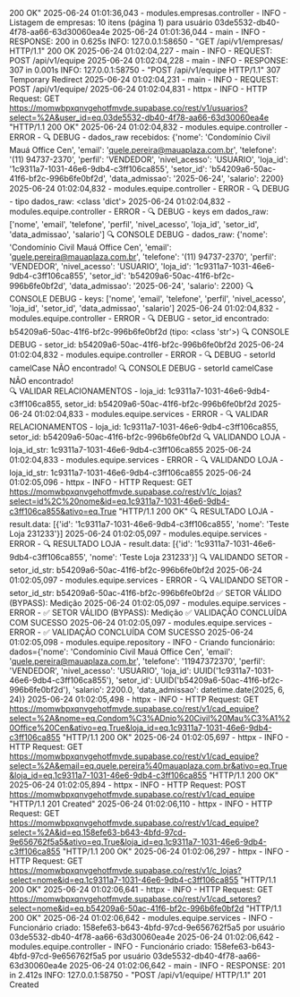  200 OK"
2025-06-24 01:01:36,043 - modules.empresas.controller - INFO - Listagem de empresas: 10 itens (página 1) para usuário 03de5532-db40-4f78-aa66-63d30060ea4e
2025-06-24 01:01:36,044 - main - INFO - RESPONSE: 200 in 0.625s
INFO:     127.0.0.1:58650 - "GET /api/v1/empresas/ HTTP/1.1"
 200 OK
2025-06-24 01:02:04,227 - main - INFO - REQUEST: POST /api/v1/equipe
2025-06-24 01:02:04,228 - main - INFO - RESPONSE: 307 in 0.001s
INFO:     127.0.0.1:58750 - "POST /api/v1/equipe HTTP/1.1" 307 Temporary Redirect
2025-06-24 01:02:04,231 - main - INFO - REQUEST: POST /api/v1/equipe/
2025-06-24 01:02:04,831 - httpx - INFO - HTTP Request: GET https://momwbpxqnvgehotfmvde.supabase.co/rest/v1/usuarios?select=%2A&user_id=eq.03de5532-db40-4f78-aa66-63d30060ea4e "HTTP/1.1 200 OK"
2025-06-24 01:02:04,832 - modules.equipe.controller - ERROR - 🔍 DEBUG - dados_raw recebidos: {'nome': 'Condomínio Civil Mauá Office Cen', 'email': 'quele.pereira@mauaplaza.com.br', 'telefone': '(11) 94737-2370', 'perfil': 'VENDEDOR', 'nivel_acesso': 'USUARIO', 'loja_id': '1c9311a7-1031-46e6-9db4-c3ff106ca855', 'setor_id': 'b54209a6-50ac-41f6-bf2c-996b6fe0bf2d', 'data_admissao': '2025-06-24', 'salario': 2200}        
2025-06-24 01:02:04,832 - modules.equipe.controller - ERROR - 🔍 DEBUG - tipo dados_raw: <class 'dict'>
2025-06-24 01:02:04,832 - modules.equipe.controller - ERROR - 🔍 DEBUG - keys em dados_raw: ['nome', 'email', 'telefone', 'perfil', 'nivel_acesso', 'loja_id', 'setor_id', 'data_admissao', 'salario']
🔍 CONSOLE DEBUG - dados_raw: {'nome': 'Condomínio Civil Mauá Office Cen', 'email': 'quele.pereira@mauaplaza.com.br', 'telefone': '(11) 94737-2370', 'perfil': 'VENDEDOR', 'nivel_acesso': 'USUARIO', 'loja_id': '1c9311a7-1031-46e6-9db4-c3ff106ca855', 'setor_id': 'b54209a6-50ac-41f6-bf2c-996b6fe0bf2d', 'data_admissao': '2025-06-24', 'salario': 2200}
🔍 CONSOLE DEBUG - keys: ['nome', 'email', 'telefone', 'perfil', 'nivel_acesso', 'loja_id', 'setor_id', 'data_admissao', 'salario']
2025-06-24 01:02:04,832 - modules.equipe.controller - ERROR - 🔍 DEBUG - setor_id encontrado: b54209a6-50ac-41f6-bf2c-996b6fe0bf2d (tipo: <class 'str'>)
🔍 CONSOLE DEBUG - setor_id: b54209a6-50ac-41f6-bf2c-996b6fe0bf2d
2025-06-24 01:02:04,832 - modules.equipe.controller - ERROR - 🔍 DEBUG - setorId camelCase NÃO encontrado!
🔍 CONSOLE DEBUG - setorId camelCase NÃO encontrado!        
🔍 VALIDAR RELACIONAMENTOS - loja_id: 1c9311a7-1031-46e6-9db4-c3ff106ca855, setor_id: b54209a6-50ac-41f6-bf2c-996b6fe0bf2d
2025-06-24 01:02:04,833 - modules.equipe.services - ERROR - 🔍 VALIDAR RELACIONAMENTOS - loja_id: 1c9311a7-1031-46e6-9db4-c3ff106ca855, setor_id: b54209a6-50ac-41f6-bf2c-996b6fe0bf2d
🔍 VALIDANDO LOJA - loja_id_str: 1c9311a7-1031-46e6-9db4-c3ff106ca855
2025-06-24 01:02:04,833 - modules.equipe.services - ERROR - 🔍 VALIDANDO LOJA - loja_id_str: 1c9311a7-1031-46e6-9db4-c3ff106ca855
2025-06-24 01:02:05,096 - httpx - INFO - HTTP Request: GET https://momwbpxqnvgehotfmvde.supabase.co/rest/v1/c_lojas?select=id%2C%20nome&id=eq.1c9311a7-1031-46e6-9db4-c3ff106ca855&ativo=eq.True "HTTP/1.1 200 OK"
🔍 RESULTADO LOJA - result.data: [{'id': '1c9311a7-1031-46e6-9db4-c3ff106ca855', 'nome': 'Teste Loja 231233'}]
2025-06-24 01:02:05,097 - modules.equipe.services - ERROR - 🔍 RESULTADO LOJA - result.data: [{'id': '1c9311a7-1031-46e6-9db4-c3ff106ca855', 'nome': 'Teste Loja 231233'}]
🔍 VALIDANDO SETOR - setor_id_str: b54209a6-50ac-41f6-bf2c-996b6fe0bf2d
2025-06-24 01:02:05,097 - modules.equipe.services - ERROR - 🔍 VALIDANDO SETOR - setor_id_str: b54209a6-50ac-41f6-bf2c-996b6fe0bf2d
✅ SETOR VÁLIDO (BYPASS): Medição
2025-06-24 01:02:05,097 - modules.equipe.services - ERROR - ✅ SETOR VÁLIDO (BYPASS): Medição
✅ VALIDAÇÃO CONCLUÍDA COM SUCESSO
2025-06-24 01:02:05,097 - modules.equipe.services - ERROR - ✅ VALIDAÇÃO CONCLUÍDA COM SUCESSO
2025-06-24 01:02:05,098 - modules.equipe.repository - INFO - Criando funcionário: dados={'nome': 'Condomínio Civil Mauá Office Cen', 'email': 'quele.pereira@mauaplaza.com.br', 'telefone': '11947372370', 'perfil': 'VENDEDOR', 'nivel_acesso': 'USUARIO', 'loja_id': UUID('1c9311a7-1031-46e6-9db4-c3ff106ca855'), 'setor_id': UUID('b54209a6-50ac-41f6-bf2c-996b6fe0bf2d'), 'salario': 2200.0, 'data_admissao': datetime.date(2025, 6, 24)}
2025-06-24 01:02:05,498 - httpx - INFO - HTTP Request: GET https://momwbpxqnvgehotfmvde.supabase.co/rest/v1/cad_equipe?select=%2A&nome=eq.Condom%C3%ADnio%20Civil%20Mau%C3%A1%20Office%20Cen&ativo=eq.True&loja_id=eq.1c9311a7-1031-46e6-9db4-c3ff106ca855 "HTTP/1.1 200 OK"
2025-06-24 01:02:05,697 - httpx - INFO - HTTP Request: GET https://momwbpxqnvgehotfmvde.supabase.co/rest/v1/cad_equipe?select=%2A&email=eq.quele.pereira%40mauaplaza.com.br&ativo=eq.True&loja_id=eq.1c9311a7-1031-46e6-9db4-c3ff106ca855 "HTTP/1.1 200 OK"
2025-06-24 01:02:05,894 - httpx - INFO - HTTP Request: POST https://momwbpxqnvgehotfmvde.supabase.co/rest/v1/cad_equipe "HTTP/1.1 201 Created"
2025-06-24 01:02:06,110 - httpx - INFO - HTTP Request: GET https://momwbpxqnvgehotfmvde.supabase.co/rest/v1/cad_equipe?select=%2A&id=eq.158efe63-b643-4bfd-97cd-9e656762f5a5&ativo=eq.True&loja_id=eq.1c9311a7-1031-46e6-9db4-c3ff106ca855 "HTTP/1.1 200 OK"
2025-06-24 01:02:06,297 - httpx - INFO - HTTP Request: GET https://momwbpxqnvgehotfmvde.supabase.co/rest/v1/c_lojas?select=nome&id=eq.1c9311a7-1031-46e6-9db4-c3ff106ca855 "HTTP/1.1 200 OK"
2025-06-24 01:02:06,641 - httpx - INFO - HTTP Request: GET https://momwbpxqnvgehotfmvde.supabase.co/rest/v1/cad_setores?select=nome&id=eq.b54209a6-50ac-41f6-bf2c-996b6fe0bf2d "HTTP/1.1 200 OK"
2025-06-24 01:02:06,642 - modules.equipe.services - INFO - Funcionário criado: 158efe63-b643-4bfd-97cd-9e656762f5a5 por usuário 03de5532-db40-4f78-aa66-63d30060ea4e
2025-06-24 01:02:06,642 - modules.equipe.controller - INFO - Funcionário criado: 158efe63-b643-4bfd-97cd-9e656762f5a5 por usuário 03de5532-db40-4f78-aa66-63d30060ea4e
2025-06-24 01:02:06,642 - main - INFO - RESPONSE: 201 in 2.412s
INFO:     127.0.0.1:58750 - "POST /api/v1/equipe/ HTTP/1.1" 201 Created